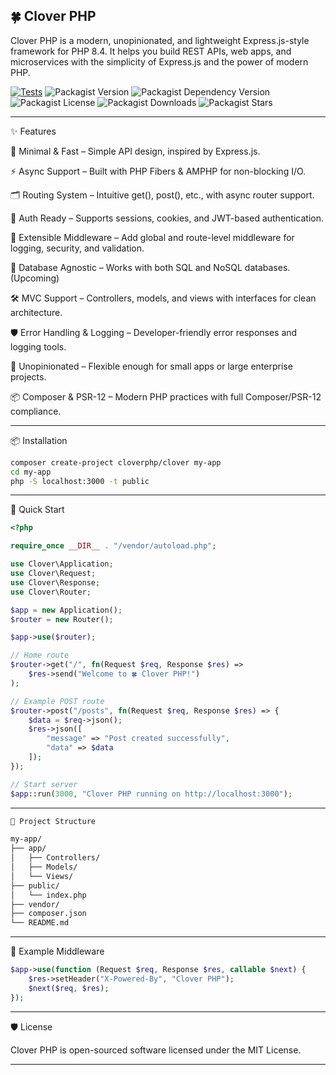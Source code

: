## 🍀 Clover PHP

Clover PHP is a modern, unopinionated, and lightweight Express.js-style framework for PHP 8.4.
It helps you build REST APIs, web apps, and microservices with the simplicity of Express.js and the power of modern PHP.

[![Tests](https://github.com/cloverphp/clover/actions/workflows/tests.yml/badge.svg)](https://github.com/cloverphp/clover/actions/workflows/tests.yml)
![Packagist Version](https://img.shields.io/packagist/v/cloverphp/clover?style=flat&logo=composer&logoColor=%23fff)
![Packagist Dependency Version](https://img.shields.io/packagist/dependency-v/cloverphp/clover/php?style=flat&logo=php&logoColor=blue&label=PHP&color=blue)
![Packagist License](https://img.shields.io/packagist/l/cloverphp/clover?style=flat&label=License&color=blue)
![Packagist Downloads](https://img.shields.io/packagist/dt/cloverphp/clover?style=flat&logo=packagist&label=Downloads&color=blue)
![Packagist Stars](https://img.shields.io/packagist/stars/cloverphp/clover?style=flat&logo=github&logoColor=%23ffffff&label=%F0%9F%8C%9F%20Stars)


---

✨ Features

🚀 Minimal & Fast – Simple API design, inspired by Express.js.

⚡ Async Support – Built with PHP Fibers & AMPHP for non-blocking I/O.

🗂️ Routing System – Intuitive get(), post(), etc., with async router support.

🔑 Auth Ready – Supports sessions, cookies, and JWT-based authentication.

🧩 Extensible Middleware – Add global and route-level middleware for logging, security, and validation.

💾 Database Agnostic – Works with both SQL and NoSQL databases.(Upcoming)

🛠️ MVC Support – Controllers, models, and views with interfaces for clean architecture.

🛡️ Error Handling & Logging – Developer-friendly error responses and logging tools.

🎨 Unopinionated – Flexible enough for small apps or large enterprise projects.

📦 Composer & PSR-12 – Modern PHP practices with full Composer/PSR-12 compliance.



---

📦 Installation

```bash
composer create-project cloverphp/clover my-app
cd my-app
php -S localhost:3000 -t public
```

---

🚀 Quick Start

```php
<?php

require_once __DIR__ . "/vendor/autoload.php";

use Clover\Application;
use Clover\Request;
use Clover\Response;
use Clover\Router;

$app = new Application();
$router = new Router();

$app->use($router);

// Home route
$router->get("/", fn(Request $req, Response $res) =>
    $res->send("Welcome to 🍀 Clover PHP!")
);

// Example POST route
$router->post("/posts", fn(Request $req, Response $res) => {
    $data = $req->json();
    $res->json([
        "message" => "Post created successfully",
        "data" => $data
    ]);
});

// Start server
$app::run(3000, "Clover PHP running on http://localhost:3000");
```

---
```bash
📂 Project Structure

my-app/
├── app/
│   ├── Controllers/
│   ├── Models/
│   └── Views/
├── public/
│   └── index.php
├── vendor/
├── composer.json
└── README.md
```

---

🔑 Example Middleware
```php
$app->use(function (Request $req, Response $res, callable $next) {
    $res->setHeader("X-Powered-By", "Clover PHP");
    $next($req, $res);
});
```

---

🛡️ License

Clover PHP is open-sourced software licensed under the MIT License.


---

